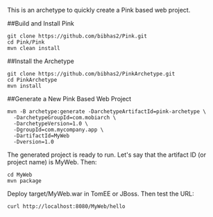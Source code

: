 This is an archetype to quickly create a Pink based web project.

##Build and Install Pink
```
git clone https://github.com/bibhas2/Pink.git
cd Pink/Pink
mvn clean install
```


##Install the Archetype
```
git clone https://github.com/bibhas2/PinkArchetype.git
cd PinkArchetype
mvn install
```

##Generate a New Pink Based Web Project

```
mvn -B archetype:generate -DarchetypeArtifactId=pink-archetype \
  -DarchetypeGroupId=com.mobiarch \
  -DarchetypeVersion=1.0 \
  -DgroupId=com.mycompany.app \
  -DartifactId=MyWeb
  -Dversion=1.0
```

The generated project is ready to run. Let's say that the artifact ID (or project name) is MyWeb. 
Then:

```
cd MyWeb
mvn package
```

Deploy target/MyWeb.war in TomEE or JBoss. Then test the URL:

```
curl http://localhost:8080/MyWeb/hello
```

